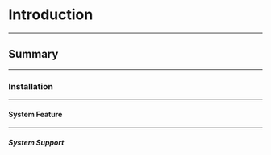 # Introduction #
__________________________________________
## Summary ##
__________________________________________
### Installation ###
__________________________________________
#### System Feature ####
__________________________________________
##### System Support #####
